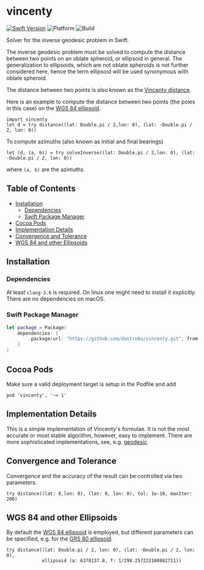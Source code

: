 # vincenty

[![Swift Version](https://img.shields.io/badge/swift-5.9-blue.svg)](https://swift.org) 
![Platform](https://img.shields.io/badge/platform-macOS|linux--64-lightgray.svg)
![Build](https://github.com/dastrobu/vincenty/actions/workflows/ci.yaml/badge.svg)

Solver for the inverse geodesic problem in Swift.

The inverse geodesic problem must be solved to compute the distance between two points on an oblate spheroid, or 
ellipsoid in general. The generalization to ellipsoids, which are not oblate spheroids is not further considered here, 
hence the term ellipsoid will be used synonymous with oblate spheroid.

The distance between two points is also known as the 
[Vincenty distance](https://en.wikipedia.org/wiki/Vincenty's_formulae).

Here is an example to compute the distance between two points (the poles in this case) on the 
[WGS 84 ellipsoid](https://en.wikipedia.org/wiki/World_Geodetic_System).

    import vincenty
    let d = try distance((lat: Double.pi / 2,lon: 0), (lat: -Double.pi / 2, lon: 0))
    
To compute azimuths (also known as initial and final bearings) 

    let (d, (a, b)) = try solveInverse((lat: Double.pi / 2,lon: 0), (lat: -Double.pi / 2, lon: 0))

where `(a, b)` are the azimuths.

<!-- START doctoc generated TOC please keep comment here to allow auto update -->
<!-- DON'T EDIT THIS SECTION, INSTEAD RE-RUN doctoc TO UPDATE -->
## Table of Contents

- [Installation](#installation)
  - [Dependencies](#dependencies)
  - [Swift Package Manager](#swift-package-manager)
- [Cocoa Pods](#cocoa-pods)
- [Implementation Details](#implementation-details)
- [Convergence and Tolerance](#convergence-and-tolerance)
- [WGS 84 and other Ellipsoids](#wgs-84-and-other-ellipsoids)

<!-- END doctoc generated TOC please keep comment here to allow auto update -->

## Installation

### Dependencies

At least `clang-3.6` is required. On linux one might need to install it explicitly.
There are no dependencies on macOS.
    
### Swift Package Manager

```swift
let package = Package(
    dependencies: [
        .package(url: "https://github.com/dastrobu/vincenty.git", from: "1.1.1"),
    ]
)
```

## Cocoa Pods

Make sure a valid deployment target is setup in the Podfile and add

    pod 'vincenty', '~> 1'

## Implementation Details

This is a simple implementation of Vincenty's formulae. It is not the most accurate or most 
stable algorithm, however, easy to implement. 
There are more sophisticated implementations, see, e.g. 
[geodesic](https://github.com/dastrobu/geodesic).

## Convergence and Tolerance

Convergence and the accuracy of the result can be controlled via two parameters.  

    try distance((lat: 0,lon: 0), (lat: 0, lon: 0), tol: 1e-10, maxIter: 200)

## WGS 84 and other Ellipsoids

By default the 
[WGS 84 ellipsoid](https://en.wikipedia.org/wiki/World_Geodetic_System)
is employed, but different parameters can be specified, e.g. for the 
[GRS 80 ellipsoid](https://en.wikipedia.org/wiki/GRS_80).

    try distance((lat: Double.pi / 2, lon: 0), (lat: -Double.pi / 2, lon: 0), 
                 ellipsoid (a: 6378137.0, f: 1/298.257222100882711))




